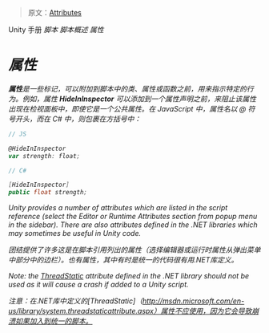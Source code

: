 > 原文：[Attributes](http://docs.unity3d.com/Manual/Attributes.html)

<!-- Unity Manual > Scripting > Scripting Overview > Attributes -->
Unity 手册 <i class="fa fa-angle-right"/> 脚本 <i class="fa fa-angle-right"/> 脚本概述 <i class="fa fa-angle-right"/> 属性

<!-- # Attributes -->
# 属性

<!-- **Attributes** are markers that can be placed above a class, property or function in a script to indicate special behaviour. For example, the **HideInInspector** attribute can be added above a property declaration to prevent the property being shown in the inspector, even if it is public. In JavaScript, an attribute name begins with an “@” sign, whilst in C#, it is contained within square brackets:- -->
**属性**是一些标记，可以附加到脚本中的类、属性或函数之前，用来指示特定的行为。例如，属性 **HideInInspector** 可以添加到一个属性声明之前，来阻止该属性出现在检视面板中，即使它是一个公共属性。在 JavaScript 中，属性名以 @ 符号开头，而在 C# 中，则包裹在方括号中：

```js
// JS

@HideInInspector
var strength: float;
```

```c#
// C#

[HideInInspector]
public float strength;
```

Unity provides a number of attributes which are listed in the script reference (select the Editor or Runtime Attributes section from popup menu in the sidebar). There are also attributes defined in the .NET libraries which may sometimes be useful in Unity code.

团结提供了许多这是在脚本引用列出的属性（选择编辑器或运行时属性从弹出菜单中部分中的边栏）。也有属性，其中有时是统一的代码很有用.NET库定义。



Note: the [ThreadStatic](http://msdn.microsoft.com/en-us/library/system.threadstaticattribute.aspx) attribute defined in the .NET library should not be used as it will cause a crash if added to a Unity script.

注意：在.NET库中定义的[ThreadStatic]（http://msdn.microsoft.com/en-us/library/system.threadstaticattribute.aspx）属性不应使用，因为它会导致崩溃如果加入到统一的脚本。
